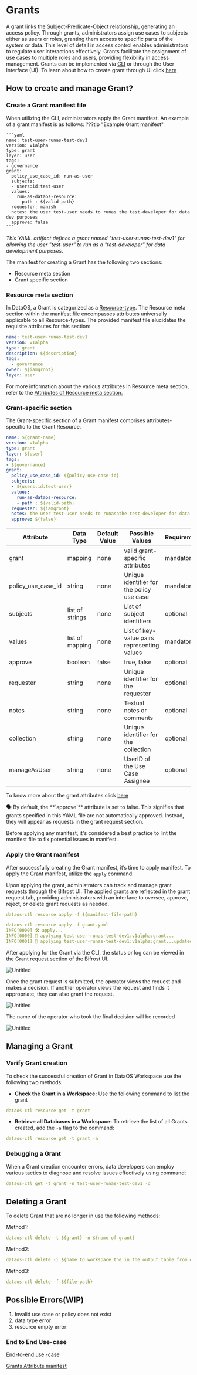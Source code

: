 # Grants

A grant links the Subject-Predicate-Object relationship, generating an access policy. Through grants, administrators assign use cases to subjects either as users or roles, granting them access to specific parts of the system or data. This level of detail in access control enables administrators to regulate user interactions effectively. Grants facilitate the assignment of use cases to multiple roles and users, providing flexibility in access management. Grants can be implemented via [CLI](../interfaces/cli.md) or through the User Interface (UI). To learn about how  to create grant through UI click [here](../interfaces/bifrost_new/grants.md#how-to-create-policy-use-case-grant)

## How to create and manage Grant?

### **Create a Grant manifest file**

When utilizing the CLI, administrators apply the Grant manifest. An example of a grant manifest is as follows:
???tip "Example Grant manifest"

    ```yaml
    name: test-user-runas-test-dev1
    version: v1alpha
    type: grant
    layer: user
    tags:
    - governance
    grant:
      policy_use_case_id: run-as-user
      subjects:
      - users:id:test-user
      values:
        run-as-dataos-resource: 
        - path : ${valid-path}
      requester: manish
      notes: the user test-user needs to runas the test-developer for data dev purposes
      approve: false
    ```
*This YAML artifact defines a grant named "test-user-runas-test-dev1" for allowing the user "test-user" to run as a "test-developer" for data development purposes.*

The manifest for creating a Grant has the following two sections:

- Resource meta section
- Grant specific section

### Resource meta section

In DataOS, a Grant is categorized as a [Resource-type](https://dataos.info/resources/types_of_dataos_resources/). The Resource meta section within the manifest file encompasses attributes universally applicable to all Resource-types. The provided manifest file elucidates the requisite attributes for this section:

```yaml
name: test-user-runas-test-dev1
version: v1alpha
type: grant
description: ${description}
tags:
  - governance
owner: ${iamgroot}
layer: user
```

For more information about the various attributes in Resource meta section, refer to the [Attributes of Resource meta section.](../resources/resource_attributes.md)

### **Grant-specific section**

The Grant-specific section of a Grant manifest comprises attributes-specific to the Grant Resource.

```yaml
name: ${grant-name}
version: v1alpha
type: grant
layer: ${user}
tags:
- ${governance}
grant:
  policy_use_case_id: ${policy-use-case-id}
  subjects:
  - ${users:id:test-user}
  values:
    run-as-dataos-resource: 
    - path : ${valid-path}
  requester: ${iamgroot}
  notes: the user test-user needs to runasathe test-developer for data dev purposes
  approve: ${false}
```

| Attribute | Data Type | Default Value | Possible Values | Requirement |
| --- | --- | --- | --- | --- |
| grant | mapping | none | valid grant-specific attributes | mandatory |
| policy_use_case_id | string | none | Unique identifier for the policy use case | mandatory |
| subjects | list of strings | none | List of subject identifiers | optional |
| values | list of mapping | none | List of key-value pairs representing values | mandatory |
| approve | boolean | false | true, false | optional |
| requester | string | none | Unique identifier for the requester | optional |
| notes | string | none | Textual notes or comments | optional |
| collection | string | none | Unique identifier for the collection | optional |
| manageAsUser | string | none | UserID of the Use Case Assignee | optional |

To know more  about the grant attributes click [here](https://www.notion.so/Grants-Attribute-manifest-43172ca953b1493892aabb9a00274e8a?pvs=21)

<aside>
🗣  By default, the **`approve`** attribute is set to false. This signifies that grants specified in this YAML file are not automatically approved. Instead, they will appear as requests in the grant request section.

</aside>

Before applying any manifest, it's considered a best practice to lint the manifest file to fix potential   issues in manifest.

### **Apply the** Grant **manifest**

After successfully creating the Grant manifest, it’s time to apply manifest. To apply the Grant manifest, utilize the `apply` command. 

Upon applying the grant, administrators can track and manage grant requests through the Bifrost UI. The applied grants are reflected in the grant request tab, providing administrators with an interface to oversee, approve, reject, or delete grant requests as needed. 

```yaml
dataos-ctl resource apply -f ${manifest-file-path} 
```

```yaml
dataos-ctl resource apply -f grant.yaml   
INFO[0000] 🛠 apply...                                   
INFO[0000] 🔧 applying test-user-runas-test-dev1:v1alpha:grant... 
INFO[0001] 🔧 applying test-user-runas-test-dev1:v1alpha:grant...updated
```

After applying for the Grant via the CLI, the status or log can be viewed in the Grant request section of the Bifrost UI. 

![Untitled](https://prod-files-secure.s3.us-west-2.amazonaws.com/215a8e78-890f-4ae1-8790-724fad621927/b74fe0cc-bea4-4e10-92c0-4551771d8e1a/Untitled.png)

Once the grant request is submitted, the operator views the request and makes a decision. If another operator views the request and finds it appropriate, they can also grant the request. 

![Untitled](https://prod-files-secure.s3.us-west-2.amazonaws.com/215a8e78-890f-4ae1-8790-724fad621927/6a79bb0e-2952-41aa-929e-d0e7f08db7e0/Untitled.png)

The name of the operator who took the final decision will be recorded

![Untitled](https://prod-files-secure.s3.us-west-2.amazonaws.com/215a8e78-890f-4ae1-8790-724fad621927/9265b9a9-8af7-44d8-b190-7227697032af/Untitled.png)

## **Managing a** Grant

### **Verify** Grant **creation**

To check the successful creation of Grant in DataOS Workspace use the following two methods:

- **Check the Grant in a Workspace:** Use the following command to list the grant

```yaml
dataos-ctl resource get -t grant 
```

- **Retrieve all Databases in a Workspace:** To retrieve the list of all Grants created, add the `-a` flag to the command:

```yaml
dataos-ctl resource get -t grant -a
```

### **Debugging a Grant**

When a Grant creation encounter errors, data developers can employ various tactics to diagnose and resolve issues effectively using command:

```yaml
dataos-ctl get -t grant -n test-user-runas-test-dev1 -d
```

## Deleting a Grant

To delete Grant that are no longer in use the following methods:

Method1:

```yaml
dataos-ctl delete -t ${grant} -n ${name of grant}
```

Method2:

```yaml
dataos-ctl delete -i ${name to workspace the in the output table from get status command}
```

Method3:

```yaml
dataos-ctl delete -f ${file-path}
```

## Possible Errors(WIP)

1. Invalid use case or policy does not exist
2. data type error
3. resource empty error

### End to End Use-case

[End-to-end use -case](https://www.notion.so/End-to-end-use-case-d5fd4432612d440c856be424a34d8c32?pvs=21)

[Grants Attribute manifest ](https://www.notion.so/Grants-Attribute-manifest-43172ca953b1493892aabb9a00274e8a?pvs=21)